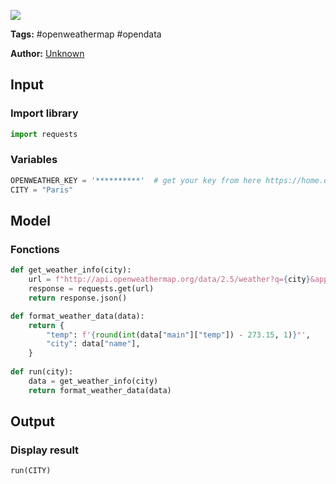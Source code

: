 <a href="https://app.naas.ai/user-redirect/naas/downloader?url=https://raw.githubusercontent.com/jupyter-naas/awesome-notebooks/master/OpenWeatherMap/OpenWeatherMap_Get_City_Weather.ipynb" target="_parent"><img src="https://naasai-public.s3.eu-west-3.amazonaws.com/open_in_naas.svg"/></a>

**Tags:** #openweathermap #opendata

**Author:** [Unknown](https://www.linkedin.com/company/naas-ai/)

## Input

### Import library


```python
import requests
```

### Variables


```python
OPENWEATHER_KEY = '**********'  # get your key from here https://home.openweathermap.org/api_keys (it takes couples of minutes)
CITY = "Paris"
```

## Model

### Fonctions


```python
def get_weather_info(city):
    url = f"http://api.openweathermap.org/data/2.5/weather?q={city}&appid={OPENWEATHER_KEY}"
    response = requests.get(url)
    return response.json()

def format_weather_data(data):
    return {
        "temp": f'{round(int(data["main"]["temp"]) - 273.15, 1)}°',
        "city": data["name"],
    }
    
def run(city):
    data = get_weather_info(city)
    return format_weather_data(data)
```

## Output

### Display result


```python
run(CITY)
```
